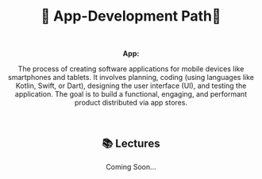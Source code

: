 <div align="center">
  
# 📱 App-Development Path🚀

<br>

**App:**
 
The process of creating software applications for mobile devices like smartphones and tablets.
It involves planning, coding (using languages like Kotlin, Swift, or Dart), designing the user interface (UI), and testing the application.
The goal is to build a functional, engaging, and performant product distributed via app stores.


<br>


## 📚 Lectures


Coming Soon...




</div>

